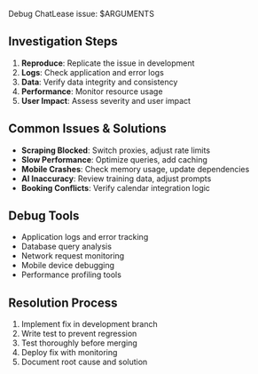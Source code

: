 Debug ChatLease issue: $ARGUMENTS

## Investigation Steps
1. **Reproduce**: Replicate the issue in development
2. **Logs**: Check application and error logs
3. **Data**: Verify data integrity and consistency  
4. **Performance**: Monitor resource usage
5. **User Impact**: Assess severity and user impact

## Common Issues & Solutions
- **Scraping Blocked**: Switch proxies, adjust rate limits
- **Slow Performance**: Optimize queries, add caching
- **Mobile Crashes**: Check memory usage, update dependencies
- **AI Inaccuracy**: Review training data, adjust prompts
- **Booking Conflicts**: Verify calendar integration logic

## Debug Tools
- Application logs and error tracking
- Database query analysis
- Network request monitoring
- Mobile device debugging
- Performance profiling tools

## Resolution Process
1. Implement fix in development branch
2. Write test to prevent regression
3. Test thoroughly before merging
4. Deploy fix with monitoring
5. Document root cause and solution